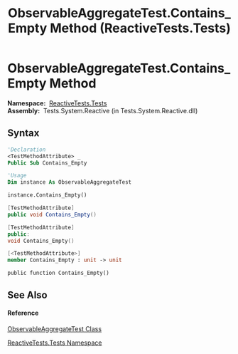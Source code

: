 ﻿---
title: ObservableAggregateTest.Contains_Empty Method  (ReactiveTests.Tests)
TOCTitle: Contains_Empty Method
ms:assetid: M:ReactiveTests.Tests.ObservableAggregateTest.Contains_Empty
ms:mtpsurl: https://msdn.microsoft.com/en-us/library/reactivetests.tests.observableaggregatetest.contains_empty(v=VS.103)
ms:contentKeyID: 36619549
ms.date: 06/28/2011
mtps_version: v=VS.103
f1_keywords:
- ReactiveTests.Tests.ObservableAggregateTest.Contains_Empty
dev_langs:
- CSharp
- JScript
- VB
- FSharp
- c++
---

# ObservableAggregateTest.Contains\_Empty Method

**Namespace:**  [ReactiveTests.Tests](hh289046\(v=vs.103\).md)  
**Assembly:**  Tests.System.Reactive (in Tests.System.Reactive.dll)

## Syntax

``` vb
'Declaration
<TestMethodAttribute> _
Public Sub Contains_Empty
```

``` vb
'Usage
Dim instance As ObservableAggregateTest

instance.Contains_Empty()
```

``` csharp
[TestMethodAttribute]
public void Contains_Empty()
```

``` c++
[TestMethodAttribute]
public:
void Contains_Empty()
```

``` fsharp
[<TestMethodAttribute>]
member Contains_Empty : unit -> unit 
```

``` jscript
public function Contains_Empty()
```

## See Also

#### Reference

[ObservableAggregateTest Class](hh314823\(v=vs.103\).md)

[ReactiveTests.Tests Namespace](hh289046\(v=vs.103\).md)

